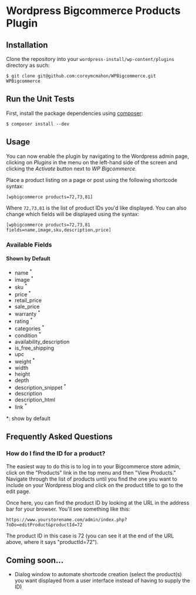 # Wordpress Bigcommerce Products Plugin


## Installation
Clone the repository into your ```wordpress-install/wp-content/plugins``` directory as such:

```
$ git clone git@github.com:coreymcmahon/WPBigcommerce.git WPBigcommerce
```


## Run the Unit Tests
First, install the package dependencies using [composer](http://getcomposer.org/):

```
$ composer install --dev
```


## Usage
You can now enable the plugin by navigating to the Wordpress admin page, clicking on *Plugins* in the menu on the left-hand side of the screen and clicking the *Activate* button next to *WP Bigcommerce*.

Place a product listing on a page or post using the following shortcode syntax:

```
[wpbigcommerce products=72,73,81]
```

Where ```72,73,81``` is the list of product IDs you'd like displayed. You can also change which fields will be displayed using the syntax:

```
[wpbigcommerce products=72,73,81 fields=name,image,sku,description,price]
```

### Available Fields
#### Shown by Default
* name <sup>\*</sup>
* image <sup>\*</sup>
* sku <sup>\*</sup>
* price <sup>\*</sup>
* retail_price
* sale_price
* warranty <sup>\*</sup>
* rating <sup>\*</sup>
* categories <sup>\*</sup>
* condition <sup>\*</sup>
* availability_description
* is_free_shipping
* upc
* weight <sup>\*</sup>
* width
* height
* depth
* description_snippet <sup>\*</sup>
* description
* description_html
* link <sup>\*</sup>

\*: show by default


## Frequently Asked Questions
### How do I find the ID for a product?
The easiest way to do this is to log in to your Bigcommerce store admin, click on the "Products" link in the top menu and then "View Products." Navigate through the list of products until you find the one you want to include on your Wordpress blog and click on the product title to go to the edit page.

Once here, you can find the product ID by looking at the URL in the address bar for your browser. You'll see something like this:

```
https://www.yourstorename.com/admin/index.php?ToDo=editProduct&productId=72
```

The product ID in this case is 72 (you can see it at the end of the URL above, where it says "productId=72").



## Coming soon...
* Dialog window to automate shortcode creation (select the product(s) you want displayed from a user interface instead of having to supply the ID)
